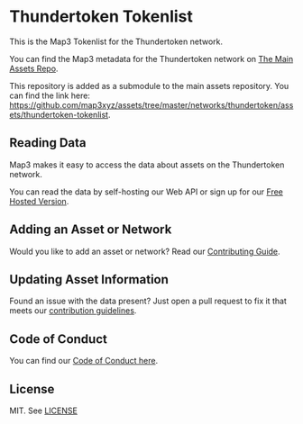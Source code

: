 
# Thundertoken Tokenlist

This is the Map3 Tokenlist for the Thundertoken network.

You can find the Map3 metadata for the Thundertoken network on [The Main Assets Repo](https://github.com/map3xyz/assets/tree/master/networks/thundertoken).

This repository is added as a submodule to the main assets repository. You can find the link here: https://github.com/map3xyz/assets/tree/master/networks/thundertoken/assets/thundertoken-tokenlist.

## Reading Data

Map3 makes it easy to access the data about assets on the Thundertoken network. 

You can read the data by self-hosting our Web API or sign up for our [Free Hosted Version](https://map3.xyz).

## Adding an Asset or Network 

Would you like to add an asset or network? Read our [Contributing Guide](https://github.com/map3xyz/assets/tree/master/docs/CONTRIBUTING.md).

## Updating Asset Information

Found an issue with the data present? Just open a pull request to fix it that meets our [contribution guidelines](https://github.com/map3xyz/assets/tree/master/docs/CONTRIBUTING.md).

## Code of Conduct
You can find our [Code of Conduct here](https://github.com/map3xyz/assets/tree/master/docs/CODE_OF_CONDUCT.md).

## License
MIT. See [LICENSE](LICENSE)
